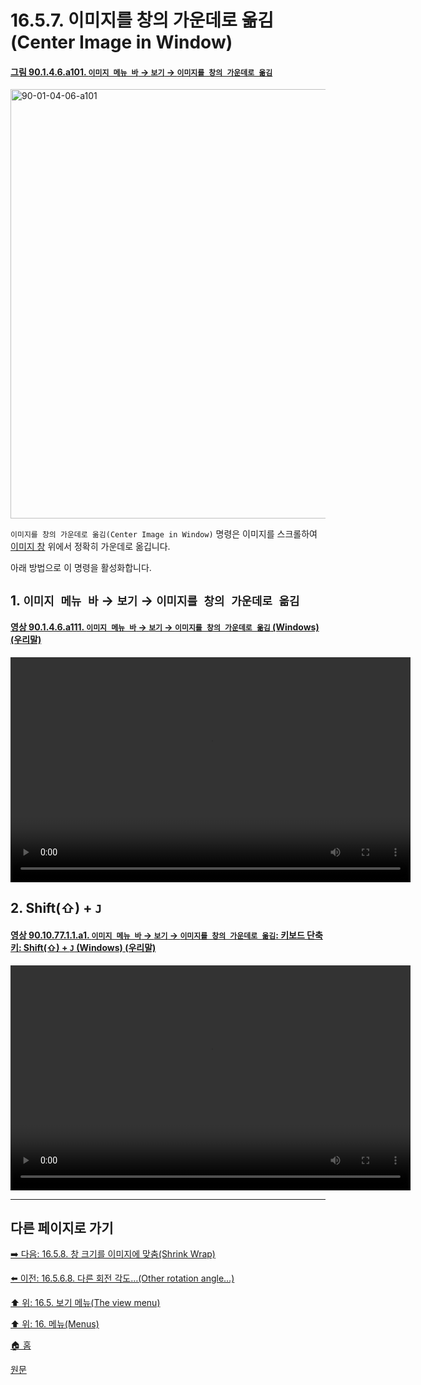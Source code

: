# 16.5.7. 이미지를 창의 가운데로 옮김(Center Image in Window)

<a id="90-01-04-06-a101"></a>

#### [그림 90.1.4.6.a101. `이미지 메뉴 바` → `보기` → `이미지를 창의 가운데로 옮김`](./90-01-04-06-center_image_in_window.md#90-01-04-06-a101)
<img width="940" height="687" alt="90-01-04-06-a101" src="https://github.com/user-attachments/assets/e4ee1fdb-2aad-4b33-b169-c55627998f4e" />

`이미지를 창의 가운데로 옮김(Center Image in Window)` 명령은 이미지를 스크롤하여 [이미지 창](./19-glossaryx-image_window.md) 위에서 정확히 가운데로 옮깁니다.

아래 방법으로 이 명령을 활성화합니다.

<a id="16-05-07-s1"></a>

## 1. `이미지 메뉴 바` → `보기` → `이미지를 창의 가운데로 옮김`

<a id="90-01-04-06-a111"></a>

#### [영상 90.1.4.6.a111. `이미지 메뉴 바` → `보기` → `이미지를 창의 가운데로 옮김` (Windows) (우리말)](./90-01-04-06-center_image_in_window.md#90-01-04-06-a111)
<video controls="controls" width="640" height="360" src="https://github.com/user-attachments/assets/ee7e2e45-bd09-409b-833d-100846317640"></video>

<a id="16-05-07-s2"></a>

## 2. Shift(⇧) + `J`

<a id="90-10-77-01-01-a1"></a>

#### [영상 90.10.77.1.1.a1. `이미지 메뉴 바` → `보기` → `이미지를 창의 가운데로 옮김`: 키보드 단축키: Shift(⇧) + `J` (Windows) (우리말)](./90-10-77-01-01-shift_j.md#90-10-77-01-01-a1)
<video controls="controls" width="640" height="360" src="https://github.com/user-attachments/assets/4d1d336e-079d-4f17-be57-f71b38e7d88f"></video>

***

## 다른 페이지로 가기

[➡️ 다음: 16.5.8. 창 크기를 이미지에 맞춤(Shrink Wrap)](./16-05-08-00-shrink-wrap.md)

[⬅️ 이전: 16.5.6.8. 다른 회전 각도…(Other rotation angle…)](./16-05-06-08-other_rotation_angle.md)

[⬆️ 위: 16.5. 보기 메뉴(The view menu)](./16-05-00-the-view-menu.md)

[⬆️ 위: 16. 메뉴(Menus)](./16-00-menus.md)

[🏠 홈](./00-home.md)

[원문](https://docs.gimp.org/2.10/ko/gimp-view-scroll-center.html)